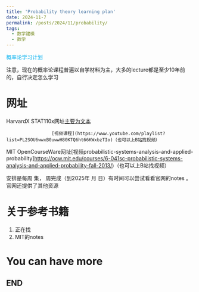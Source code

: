 ```yaml
---
title: 'Probability theory learning plan'
date: 2024-11-7
permalink: /posts/2024/11/probability/
tags:
  - 数学建模
  - 数学
---
```


<font color="#00b0f0">概率论学习计划</font>

注意，现在的概率论课程普遍以自学材料为主，大多的lecture都是至少10年前的，自行决定怎么学习

网址
======

HarvardX STAT110x网址[主要为文本](https://learning.edx.org/course/course-v1:HarvardX+STAT110x+2T2024/home)
                     
                     [视频课程](https://www.youtube.com/playlist?list=PL2SOU6wwxB0uwwH80KTQ6ht66KWxbzTIo)（也可以上B站找视频）
                     
MIT OpenCourseWare网址[视频probabilistic-systems-analysis-and-applied-probability]https://ocw.mit.edu/courses/6-041sc-probabilistic-systems-analysis-and-applied-probability-fall-2013/)（也可以上B站找视频）

安排是每周 集， 周完成（到2025年 月 日）有时间可以尝试看看官网的notes
。官网还提供了其他资源


关于参考书籍
======

1. 正在找
1. MIT的notes

You can have more
======

END
------

